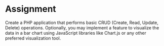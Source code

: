 # Assignment
 Create a PHP application that performs basic CRUD (Create, Read, Update, Delete) operations. Optionally, you may implement a feature to visualize the data in a bar chart using JavaScript libraries like Chart.js or any other preferred visualization tool.
